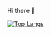 
 Hi there 👋

[![Top Langs](https://github-readme-stats.vercel.app/api/top-langs/Freaky1122=anuraghazra)](https://github.com/anuraghazra/github-readme-stats)

